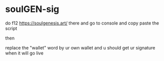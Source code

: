 # soulGEN-sig

do f12 https://soulgenesis.art/ there and go to console and copy paste the script

then

replace the "wallet" word by ur own wallet and u should get ur signature when it will go live
